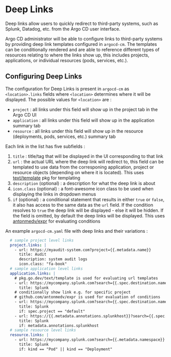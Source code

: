 # Deep Links

Deep links allow users to quickly redirect to third-party systems, such as Splunk, Datadog, etc. from the Argo CD
user interface.

Argo CD administrator will be able to configure links to third-party systems by providing 
deep link templates configured in `argocd-cm`. The templates can be conditionally rendered and are able 
to reference different types of resources relating to where the links show up, this includes projects, applications,
or individual resources (pods, services, etc.).

## Configuring Deep Links

The configuration for Deep Links is present in `argocd-cm` as `<location>.links` fields where 
`<location>` determines where it will be displayed. The possible values for `<location>` are :
- `project` : all links under this field will show up in the project tab in the Argo CD UI
- `application` : all links under this field will show up in the application summary tab
- `resource` : all links under this field will show up in the resource (deployments, pods, services, etc.) summary tab

Each link in the list has five subfields :
1. `title` : title/tag that will be displayed in the UI corresponding to that link
2. `url` : the actual URL where the deep link will redirect to, this field can be templated to use data from the
   corresponing application, project or resource objects (depending on where it is located). This uses [text/template](pkg.go.dev/text/template) pkg for templating
3. `description` (optional) : a description for what the deep link is about
4. `icon.class` (optional) : a font-awesome icon class to be used when displaying the links in dropdown menus
5. `if` (optional) : a conditional statement that results in either `true` or `false`, it also has access to the same
   data as the `url` field. If the condition resolves to `true` the deep link will be displayed - else it will be hidden. If
   the field is omitted, by default the deep links will be displayed. This uses [antonmedv/expr](https://github.com/antonmedv/expr/tree/master/docs) for evaluating conditions


An example `argocd-cm.yaml` file with deep links and their variations :

```yaml
  # sample project level links
  project.links: |
    - url: https://myaudit-system.com?project={{.metadata.name}}
      title: Audit
      description: system audit logs
      icon.class: "fa-book"
  # sample application level links
  application.links: |
    # pkg.go.dev/text/template is used for evaluating url templates
    - url: https://mycompany.splunk.com?search={{.spec.destination.namespace}}
      title: Splunk
    # conditionally show link e.g. for specific project
    # github.com/antonmedv/expr is used for evaluation of conditions
    - url: https://mycompany.splunk.com?search={{.spec.destination.namespace}}
      title: Splunk
      if: spec.project == "default"
    - url: https://{{.metadata.annotations.splunkhost}}?search={{.spec.destination.namespace}}
      title: Splunk
      if: metadata.annotations.splunkhost
  # sample resource level links
  resource.links: |
    - url: https://mycompany.splunk.com?search={{.metadata.namespace}}
      title: Splunk
      if: kind == "Pod" || kind == "Deployment"
```